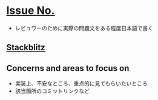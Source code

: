 # [Issue No.](https://github.com/kenmori/handsonFrontend/blob/master/work/markup/1.md#)
- レビュワーのために実際の問題文をある程度日本語で書く
## [Stackblitz](リンク)
## Concerns and areas to focus on
- 実装上、不安なところ、重点的に見てもらいたいところ
- 該当箇所のコミットリンクなど
